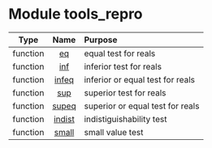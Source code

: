 # Module tools_repro

| Type | Name | Purpose |
| :--: | :--: | :---------- |
| function | [eq](https://github.com/JCSDA/saber/tree/develop/src/saber/util/tools_repro.F90#L25) | equal test for reals |
| function | [inf](https://github.com/JCSDA/saber/tree/develop/src/saber/util/tools_repro.F90#L48) | inferior test for reals |
| function | [infeq](https://github.com/JCSDA/saber/tree/develop/src/saber/util/tools_repro.F90#L68) | inferior or equal test for reals |
| function | [sup](https://github.com/JCSDA/saber/tree/develop/src/saber/util/tools_repro.F90#L87) | superior test for reals |
| function | [supeq](https://github.com/JCSDA/saber/tree/develop/src/saber/util/tools_repro.F90#L107) | superior or equal test for reals |
| function | [indist](https://github.com/JCSDA/saber/tree/develop/src/saber/util/tools_repro.F90#L126) | indistiguishability test |
| function | [small](https://github.com/JCSDA/saber/tree/develop/src/saber/util/tools_repro.F90#L152) | small value test |
